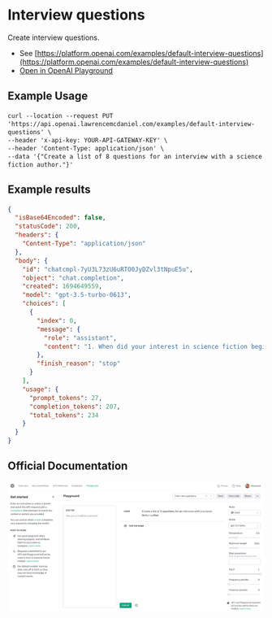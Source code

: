 # Interview questions

Create interview questions.

- See [https://platform.openai.com/examples/default-interview-questions](https://platform.openai.com/examples/default-interview-questions)
- [Open in OpenAI Playground](https://platform.openai.com/playground/p/default-interview-questions)

## Example Usage

```console
curl --location --request PUT 'https://api.openai.lawrencemcdaniel.com/examples/default-interview-questions' \
--header 'x-api-key: YOUR-API-GATEWAY-KEY' \
--header 'Content-Type: application/json' \
--data '{"Create a list of 8 questions for an interview with a science fiction author."}'
```

## Example results

```json
{
  "isBase64Encoded": false,
  "statusCode": 200,
  "headers": {
    "Content-Type": "application/json"
  },
  "body": {
    "id": "chatcmpl-7yU3L73zU6uRTO0JyDZvl3tNpuE5u",
    "object": "chat.completion",
    "created": 1694649559,
    "model": "gpt-3.5-turbo-0613",
    "choices": [
      {
        "index": 0,
        "message": {
          "role": "assistant",
          "content": "1. When did your interest in science fiction begin and what inspired you to start writing in this genre?\n2. What do you think makes science fiction such a popular and enduring genre?\n3. Can you tell us about your writing process? How do you develop ideas and create unique and believable worlds for your stories?\n4. Many science fiction authors explore themes of technology and its impact on society. What are some of the ethical or moral dilemmas you like to explore through your writing?\n5. In your opinion, how does science fiction reflect or comment on our current societal issues?\n6. Science fiction often involves envisioning possible futures. How do you balance scientific plausibility with creating an engaging story for readers?\n7. Can you share some of the challenges you have faced as a science fiction author and how you have overcome them in your writing journey?\n8. Science fiction has often been regarded as a genre that reflects our hopes and fears for the future. Can you discuss how your work has addressed some of these hopes and fears?"
        },
        "finish_reason": "stop"
      }
    ],
    "usage": {
      "prompt_tokens": 27,
      "completion_tokens": 207,
      "total_tokens": 234
    }
  }
}
```

## Official Documentation

![OpenAI Playground](https://raw.githubusercontent.com/FullStackWithLawrence/aws-openai/main/doc/examples/example-17-interview-questions.png "OpenAI Playground")
